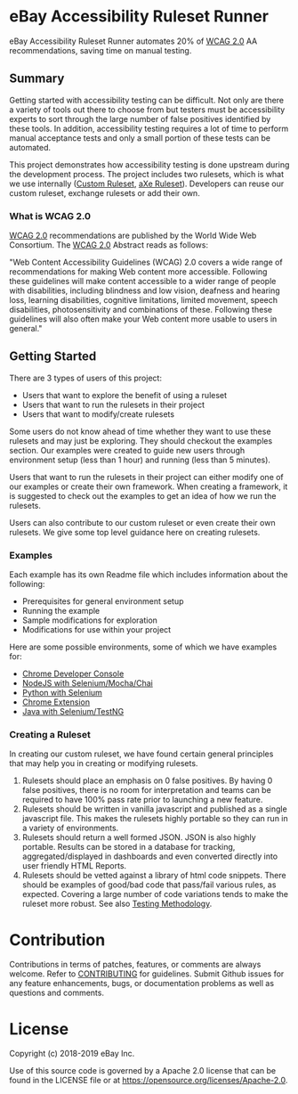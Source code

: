 # eBay Accessibility Ruleset Runner
eBay Accessibility Ruleset Runner automates 20% of <a href='https://www.w3.org/TR/WCAG20/'>WCAG 2.0</a> AA recommendations, saving time on manual testing.

## Summary
Getting started with accessibility testing can be difficult.  Not only are there a variety of tools out there to choose from but testers must be accessibility experts to sort through the large number of false positives identified by these tools.  In addition, accessibility testing requires a lot of time to perform manual acceptance tests and only a small portion of these tests can be automated.

This project demonstrates how accessibility testing is done upstream during the development process.  The project includes two rulesets, which is what we use internally (<a href="rulesets#custom-ruleset">Custom Ruleset</a>, <a href="rulesets#axe-ruleset">aXe Ruleset</a>).  Developers can reuse our custom ruleset, exchange rulesets or add their own.

### What is WCAG 2.0

<a href='https://www.w3.org/TR/WCAG20/'>WCAG 2.0</a> recommendations are published by the World Wide Web Consortium.  The <a href='https://www.w3.org/TR/WCAG20/'>WCAG 2.0</a> Abstract reads as follows:

"Web Content Accessibility Guidelines (WCAG) 2.0 covers a wide range of recommendations for making Web content more accessible. Following these guidelines will make content accessible to a wider range of people with disabilities, including blindness and low vision, deafness and hearing loss, learning disabilities, cognitive limitations, limited movement, speech disabilities, photosensitivity and combinations of these. Following these guidelines will also often make your Web content more usable to users in general."

## Getting Started

There are 3 types of users of this project:
<ul>
  <li>Users that want to explore the benefit of using a ruleset</li>
  <li>Users that want to run the rulesets in their project</li>
  <li>Users that want to modify/create rulesets</li>
</ul>

Some users do not know ahead of time whether they want to use these rulesets and may just be exploring.  They should checkout the examples section.  Our examples were created to guide new users through environment setup (less than 1 hour) and running (less than 5 minutes).

Users that want to run the rulesets in their project can either modify one of our examples or create their own framework.  When creating a framework, it is suggested to check out the examples to get an idea of how we run the rulesets.

Users can also contribute to our custom ruleset or even create their own rulesets.  We give some top level guidance here on creating rulesets.

### Examples

Each example has its own Readme file which includes information about the following:
<ul>
<li>Prerequisites for general environment setup</li>
<li>Running the example</li>
<li>Sample modifications for exploration</li>
<li>Modifications for use within your project</li>
</ul>

Here are some possible environments, some of which we have examples for:

<ul>
<li><a href='examples/chrome/README.md'>Chrome Developer Console</a></li>
<li><a href='examples/nodejs/README.md'>NodeJS with Selenium/Mocha/Chai</a></li>
<li><a href='examples/python/README.md'>Python with Selenium</a></li>
<li><a href='examples/chromeextension/README.md'>Chrome Extension</a></li>
<li><a href='examples/java/README.md'>Java with Selenium/TestNG</a></li>
</ul>


### Creating a Ruleset

In creating our custom ruleset, we have found certain general principles that may help you in creating or modifying rulesets.

<ol>
<li>Rulesets should place an emphasis on 0 false positives.  By having 0 false positives, there is no room for interpretation and teams can be required to have 100% pass rate prior to launching a new feature.
</li>

<li>Rulesets should be written in vanilla javascript and published as a single javascript file.  This makes the rulesets highly portable so they can run in a variety of environments.
</li>
<li>Rulesets should return a well formed JSON.  JSON is also highly portable.  Results can be stored in a database for tracking, aggregated/displayed in dashboards and even converted directly into user friendly HTML Reports.
</li>
<li>Rulesets should be vetted against a library of html code snippets.  There should be examples of good/bad code that pass/fail various rules, as expected.  Covering a large number of code variations tends to make the ruleset more robust.  See also <a href='tests/README.md#testing-methodology'>Testing Methodology</a>.
</li>
</ol>

# Contribution
Contributions in terms of patches, features, or comments are always welcome. Refer to <a href='CONTRIBUTING.md'>CONTRIBUTING</a> for guidelines. Submit Github issues for any feature enhancements, bugs, or documentation problems as well as questions and comments.

# License
Copyright (c) 2018-2019 eBay Inc.

Use of this source code is governed by a Apache 2.0 license that can be found in the LICENSE file or at https://opensource.org/licenses/Apache-2.0.
